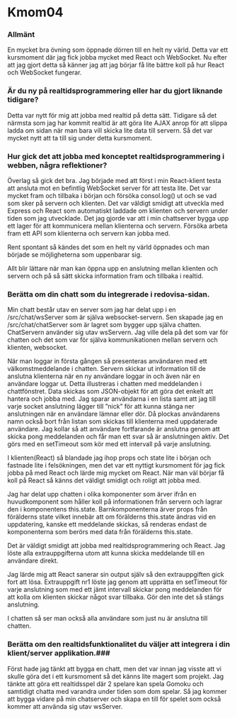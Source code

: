 Kmom04
====================

### Allmänt ###
En mycket bra övning som öppnade dörren till en helt ny värld.
Detta var ett kursmoment där jag fick jobba mycket med React och WebSocket. Nu efter att jag gjort detta så känner jag att jag börjar få lite bättre koll på hur React och WebSocket fungerar.

### Är du ny på realtidsprogrammering eller har du gjort liknande tidigare? ###
Detta var nytt för mig att jobba med realtid på detta sätt. Tidigare så det närmsta som jag har kommit realtid är att göra lite AJAX anrop för att slippa ladda om sidan när man bara vill skicka lite data till servern. Så det var mycket nytt att ta till sig under detta kursmoment.

### Hur gick det att jobba med konceptet realtidsprogrammering i webben, några reflektioner? ###
Överlag så gick det bra. Jag började med att först i min React-klient testa att ansluta mot en befintlig WebSocket server för att testa lite. Det var mycket fram och tillbaka i början och försöka consol.log() ut och se vad som sker på servern och klienten. Det var väldigt smidigt att utveckla med Express och React som automatiskt laddade om klienten och servern under tiden som jag utvecklade. Det jag gjorde var att i min chattserver bygga upp ett lager för att kommunicera mellan klienterna och servern. Försöka arbeta fram ett API som klienterna och servern kan jobba med.

Rent spontant så kändes det som en helt ny värld öppnades och man började se möjligheterna som uppenbarar sig.

Allt blir lättare när man kan öppna upp en anslutning mellan klienten och servern och på så sätt skicka information fram och tillbaka i realtid.

### Berätta om din chatt som du integrerade i redovisa-sidan. ###
Min chatt består utav en server som jag har delat upp i en /src/chat/wsServer som är själva websocket-servern. Sen skapade jag en /src/chat/chatServer som är lagret som bygger upp själva chatten. ChatServern använder sig utav wsServern. Jag ville dela på det som var för chatten och det som var för själva kommunikationen mellan servern och klienten, websocket.

När man loggar in första gången så presenteras användaren med ett välkomstmeddelande i chatten.
Servern skickar ut information till de anslutna klienterna när en ny användare loggar in och även när en användare loggar ut. Detta illustreras i chatten med meddelanden i chattfönstret. Data skickas som JSON-objekt för att göra det enkelt att hantera och jobba med. Jag sparar användarna i en lista samt att jag till varje socket anslutning lägger till ”nick” för att kunna stänga ner anslutningen när en användare lämnar eller dör. Då plockas användarens namn också bort från listan som skickas till klienterna med uppdaterade användare. Jag kollar så att användare fortfarande är anslutna genom att skicka pong meddelanden och får man ett svar så är anslutningen aktiv. Det görs med en setTimeout som kör med ett intervall på varje anslutning.

I klienten(React) så blandade jag ihop props och state lite i början och fastnade lite i felsökningen, men det var ett nyttigt kursmoment för jag fick jobba på med React och lärde mig mycket om React. När man väl börjar få koll på React så känns det väldigt smidigt och roligt att jobba med.

Jag har delat upp chatten i olika komponenter som ärver ifrån en huvudkomponent som håller koll på informationen från servern och lagrar den i komponentens this.state. Barnkomponenterna ärver  props från förälderns state vilket innebär att om förälderns this.state ändras vid en uppdatering, kanske ett meddelande skickas, så renderas endast de komponenterna som berörs med data från förälderns this.state.

Det är väldigt smidigt att jobba med realtidsprogrammering och React.
Jag löste alla extrauppgifterna utom att kunna skicka meddelande till en användare direkt.

Jag lärde mig att React sanerar sin output själv så den extrauppgiften gick fort att lösa.
Extrauppgift nr1 löste jag genom att upprätta en setTimeout för varje anslutning som med ett jämt intervall skickar pong meddelanden för att kolla om klienten skickar något svar tillbaka. Gör den inte det så stängs anslutning.

I chatten så ser man också alla användare som just nu är anslutna till chatten.

### Berätta om den realtidsfunktionalitet du väljer att integrera i din klient/server applikation.###
Först hade jag tänkt att bygga en chatt, men det var innan jag visste att vi skulle göra det i ett kursmoment så det känns lite magert som projekt. Jag tänkte att göra ett realtidsspel där 2 spelare kan spela Gomoku och samtidigt chatta med varandra under tiden som dom spelar. Så jag kommer att bygga vidare på min chatserver och skapa en till för spelet som också kommer att använda sig utav wsServer.
